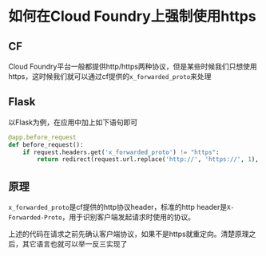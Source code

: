 # 如何在Cloud Foundry上强制使用https

## CF

Cloud Foundry平台一般都提供http/https两种协议，但是某些时候我们只想使用https，这时候我们就可以通过cf提供的```x_forwarded_proto```来处理

## Flask

以Flask为例，在应用中加上如下语句即可

```python
@app.before_request
def before_request():
    if request.headers.get('x_forwarded_proto') != "https":
        return redirect(request.url.replace('http://', 'https://', 1), code=301)
```

## 原理

```x_forwarded_proto```是cf提供的http协议header，标准的http header是```X-Forwarded-Proto```，用于识别客户端发起请求时使用的协议。

上述的代码在请求之前先确认客户端协议，如果不是https就重定向。清楚原理之后，其它语言也就可以举一反三实现了